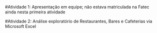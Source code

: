 #Atividade 1: Apresentação em equipe;
não estava matriculada na Fatec ainda nesta primeira atividade

#Atividade 2: Análise exploratório de Restaurantes, Bares e Cafeterias via Microsoft Excel
